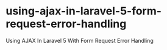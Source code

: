 # using-ajax-in-laravel-5-form-request-error-handling
Using AJAX In Laravel 5 With Form Request Error Handling
